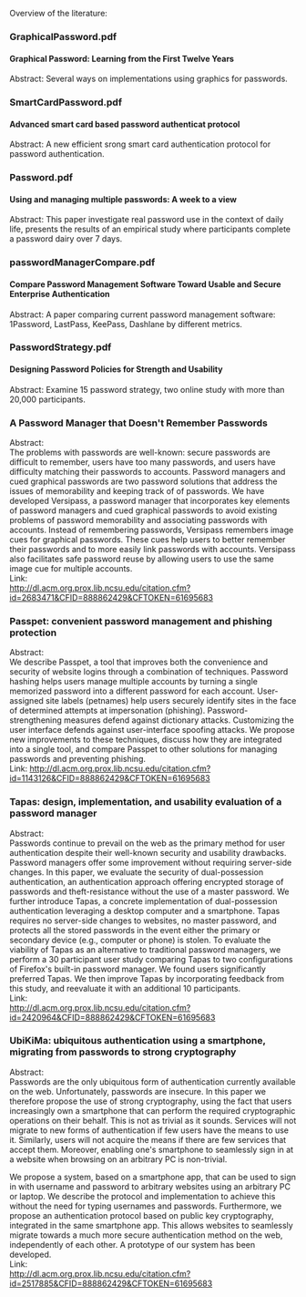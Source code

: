 Overview of the literature:

### GraphicalPassword.pdf

#### Graphical Password: Learning from the First Twelve Years

Abstract:
Several ways on implementations using graphics for passwords.

### SmartCardPassword.pdf

#### Advanced smart card based password authenticat protocol
Abstract:
A new efficient srong smart card authentication protocol for password authentication.

### Password.pdf

#### Using and managing multiple passwords: A week to a view
Abstract:
This paper investigate real password use in the context of daily life, presents the results of an empirical study where participants complete a password dairy over 7 days.

### passwordManagerCompare.pdf

#### Compare Password Management Software Toward Usable and Secure Enterprise Authentication
Abstract:
A paper comparing current password management software: 1Password, LastPass, KeePass, Dashlane by different metrics.

### PasswordStrategy.pdf

#### Designing Password Policies for Strength and Usability
Abstract:
Examine 15 password strategy, two online study with more than 20,000 participants.


### A Password Manager that Doesn't Remember Passwords
Abstract:  
The problems with passwords are well-known: secure passwords are difficult to remember, users have too many passwords, and users have difficulty matching their passwords to accounts. Password managers and cued graphical passwords are two password solutions that address the issues of memorability and keeping track of of passwords. We have developed Versipass, a password manager that incorporates key elements of password managers and cued graphical passwords to avoid existing problems of password memorability and associating passwords with accounts. Instead of remembering passwords, Versipass remembers image cues for graphical passwords. These cues help users to better remember their passwords and to more easily link passwords with accounts. Versipass also facilitates safe password reuse by allowing users to use the same image cue for multiple accounts.  
Link:  
http://dl.acm.org.prox.lib.ncsu.edu/citation.cfm?id=2683471&CFID=888862429&CFTOKEN=61695683

### Passpet: convenient password management and phishing protection
Abstract:  
We describe Passpet, a tool that improves both the convenience and security of website logins through a combination of techniques. Password hashing helps users manage multiple accounts by turning a single memorized password into a different password for each account. User-assigned site labels (petnames) help users securely identify sites in the face of determined attempts at impersonation (phishing). Password-strengthening measures defend against dictionary attacks. Customizing the user interface defends against user-interface spoofing attacks. We propose new improvements to these techniques, discuss how they are integrated into a single tool, and compare Passpet to other solutions for managing passwords and preventing phishing.  
Link:
http://dl.acm.org.prox.lib.ncsu.edu/citation.cfm?id=1143126&CFID=888862429&CFTOKEN=61695683

### Tapas: design, implementation, and usability evaluation of a password manager
Abstract:  
Passwords continue to prevail on the web as the primary method for user authentication despite their well-known security and usability drawbacks. Password managers offer some improvement without requiring server-side changes. In this paper, we evaluate the security of dual-possession authentication, an authentication approach offering encrypted storage of passwords and theft-resistance without the use of a master password. We further introduce Tapas, a concrete implementation of dual-possession authentication leveraging a desktop computer and a smartphone. Tapas requires no server-side changes to websites, no master password, and protects all the stored passwords in the event either the primary or secondary device (e.g., computer or phone) is stolen. To evaluate the viability of Tapas as an alternative to traditional password managers, we perform a 30 participant user study comparing Tapas to two configurations of Firefox's built-in password manager. We found users significantly preferred Tapas. We then improve Tapas by incorporating feedback from this study, and reevaluate it with an additional 10 participants.  
Link:  
http://dl.acm.org.prox.lib.ncsu.edu/citation.cfm?id=2420964&CFID=888862429&CFTOKEN=61695683

### UbiKiMa: ubiquitous authentication using a smartphone, migrating from passwords to strong cryptography
Abstract:  
Passwords are the only ubiquitous form of authentication currently available on the web. Unfortunately, passwords are insecure. In this paper we therefore propose the use of strong cryptography, using the fact that users increasingly own a smartphone that can perform the required cryptographic operations on their behalf. This is not as trivial as it sounds. Services will not migrate to new forms of authentication if few users have the means to use it. Similarly, users will not acquire the means if there are few services that accept them. Moreover, enabling one's smartphone to seamlessly sign in at a website when browsing on an arbitrary PC is non-trivial.  

We propose a system, based on a smartphone app, that can be used to sign in with username and password to arbitrary websites using an arbitrary PC or laptop. We describe the protocol and implementation to achieve this without the need for typing usernames and passwords. Furthermore, we propose an authentication protocol based on public key cryptography, integrated in the same smartphone app. This allows websites to seamlessly migrate towards a much more secure authentication method on the web, independently of each other. A prototype of our system has been developed.  
Link:  
http://dl.acm.org.prox.lib.ncsu.edu/citation.cfm?id=2517885&CFID=888862429&CFTOKEN=61695683
